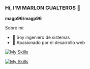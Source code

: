 ### Hi, I'M MARLON GUALTEROS 👋

**magp96/magp96** 

Sobre mi:

- 🔭 Soy ingeniero de sistemas
- 🌱 Apasionado por el desarrollo web

[![My Skills](https://skillicons.dev/icons?i=js,html,css)](https://skillicons.dev)

[![My Skills](https://skillicons.dev/icons?i=java,nodejs,react,&perline=3)](https://skillicons.dev)
